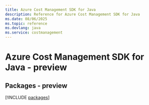 ```yaml
---
title: Azure Cost Management SDK for Java
description: Reference for Azure Cost Management SDK for Java
ms.date: 08/06/2025
ms.topic: reference
ms.devlang: java
ms.service: costmanagement
---
```

# Azure Cost Management SDK for Java - preview
## Packages - preview
[!INCLUDE [packages](cost-management-index.md)]